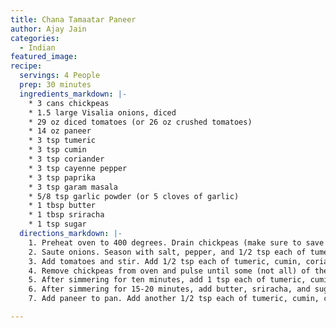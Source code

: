 ```yaml
---
title: Chana Tamaatar Paneer
author: Ajay Jain
categories:
  - Indian
featured_image:
recipe:
  servings: 4 People
  prep: 30 minutes
  ingredients_markdown: |-
    * 3 cans chickpeas
    * 1.5 large Visalia onions, diced
    * 29 oz diced tomatoes (or 26 oz crushed tomatoes)
    * 14 oz paneer
    * 3 tsp tumeric
    * 3 tsp cumin
    * 3 tsp coriander
    * 3 tsp cayenne pepper
    * 3 tsp paprika
    * 3 tsp garam masala
    * 5/8 tsp garlic powder (or 5 cloves of garlic)
    * 1 tbsp butter
    * 1 tbsp sriracha
    * 1 tsp sugar
  directions_markdown: |-
    1. Preheat oven to 400 degrees. Drain chickpeas (make sure to save the chickpea water for aquafaba), rinse, and dry. Cover pan with oil, add chickpeas on top. Combine 1/2 tsp each of tumeric, cumin, coriander, cayenne pepper, paprika, and garam masala into bowl. Add some of the spice mixture onto chickpeas, mix, and repeat three more times. Cook chickpeas for 10 to 15 minutes. While chickpeas are cooking, cut paneer into cubes and set aside.
    2. Saute onions. Season with salt, pepper, and 1/2 tsp each of tumeric, cumin, coriander, cayenne pepper, paprika, and garam masala. Cook for two minutes then add garlic. Saute until onions are caramelized and yellow.
    3. Add tomatoes and stir. Add 1/2 tsp each of tumeric, cumin, coriander, cayenne pepper, paprika, and garam masala. Let simmer for ten minutes.
    4. Remove chickpeas from oven and pulse until some (not all) of the texture is removed.
    5. After simmering for ten minutes, add 1 tsp each of tumeric, cumin, coriander, cayenne pepper, paprika, and garam masala to the onion and tomato mixture. Then, add the chickpea blend to the pan, stir, and mash. Simmer for fifteen to twenty minutes. Stir and mash every other minute.
    6. After simmering for 15-20 minutes, add butter, sriracha, and sugar. Stir and taste. If the curry tastes like a pasta sauce, add more tumeric, cumin, coriander, cayenne, paprika and garam masala.
    7. Add paneer to pan. Add another 1/2 tsp each of tumeric, cumin, coriander, cayenne pepper, paprika, and garam masala. Set on low, mix, and let simmer for seven minutes. 

---
```


